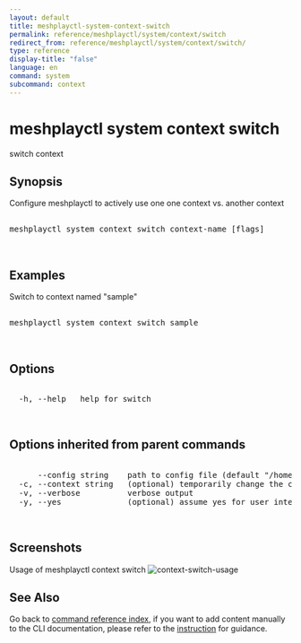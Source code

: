 ```yaml
---
layout: default
title: meshplayctl-system-context-switch
permalink: reference/meshplayctl/system/context/switch
redirect_from: reference/meshplayctl/system/context/switch/
type: reference
display-title: "false"
language: en
command: system
subcommand: context
---
```


# meshplayctl system context switch

switch context

## Synopsis

Configure meshplayctl to actively use one one context vs. another context
<pre class='codeblock-pre'>
<div class='codeblock'>
meshplayctl system context switch context-name [flags]

</div>
</pre> 

## Examples

Switch to context named "sample"
<pre class='codeblock-pre'>
<div class='codeblock'>
meshplayctl system context switch sample

</div>
</pre> 

## Options

<pre class='codeblock-pre'>
<div class='codeblock'>
  -h, --help   help for switch

</div>
</pre>

## Options inherited from parent commands

<pre class='codeblock-pre'>
<div class='codeblock'>
      --config string    path to config file (default "/home/runner/.meshplay/config.yaml")
  -c, --context string   (optional) temporarily change the current context.
  -v, --verbose          verbose output
  -y, --yes              (optional) assume yes for user interactive prompts.

</div>
</pre>

## Screenshots

Usage of meshplayctl context switch
![context-switch-usage](/assets/img/meshplayctl/contextswitch.png)

## See Also

Go back to [command reference index](/reference/meshplayctl/), if you want to add content manually to the CLI documentation, please refer to the [instruction](/project/contributing/contributing-cli#preserving-manually-added-documentation) for guidance.
